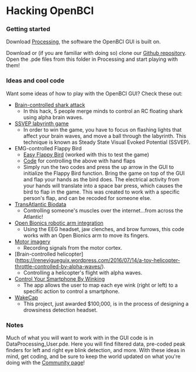 # Hacking OpenBCI


### Getting started

Download [Processing](https://processing.org/download/), the software the OpenBCI GUI is built on. 

Download or (if you are familiar with doing so) clone our [Github repository](https://github.com/OpenBCI/OpenBCI_GUI_v2.0). Open the .pde files from this folder in Processing and start playing with them!

### Ideas and cool code

Want some ideas of how to play with the OpenBCI GUI? Check these out:

 * [Brain-controlled shark attack](http://eeghacker.blogspot.com/2015/03/brain-controlled-shark-attack.html)
     - In this hack, 5 people merge minds to control an RC floating shark using alpha brain waves.
 * [SSVEP labyrinth game](https://harariprojects.com/2015/03/16/brainihack-2015-blue-gsd-with-brain-controlled-labyrinth-game/)
     - In order to win the game, you have to focus on flashing lights that affect your brain waves, and move a ball through the labyrinth. This technique is known as Steady State Visual Evoked Potential (SSVEP).
 * EMG-controlled Flappy Bird
     - [Easy Flappy Bird](https://github.com/niyathic/flappybird_easy) (worked with this to test the game)
     - [Code](https://github.com/niyathic/OpenBCI_GUI_v2.0/tree/EMG_Flappy_Bird) for controlling the above with hand flaps
     - Simply run the two codes and press the up arrow in the GUI to initialize the Flappy Bird function. Bring the game on top of the GUI and flap your hands as the bird does. The electrical activity from your hands will translate into a space bar press, which causes the bird to flap in the game. This was created to work with a specific person's flap, and can be recoded for someone else.
 * [TransAtlantic Biodata](http://bcimontreal.org/transatlantic-biodata-communication/)
     - Controlling someone's muscles over the internet...from across the Atlantic!
 * [Open Bionics robotic arm integration](https://github.com/cfausn/Main/tree/master/personal%20projects/OpenBCI/OpenBionics/OpenBCI_GUI)
     - Using the EEG headset, jaw clenches, and brow furrows, this code works with an Open Bionics arm to move its fingers.
 * [Motor imagery](http://blog.jfrey.info/2015/03/03/openbci-motor-imagery/)
     - Recording signals from the motor cortex.
 * [Brain-controlled helicopter] (https://irenevigueguix.wordpress.com/2016/07/14/a-toy-helicopter-throttle-controlled-by-alpha-waves/).
     - Controlling a helicopter's flight with alpha waves.
 * [Control Your Smartphone By Winking](http://openbci.com/community/hack-the-brain-uk-control-your-smartphone-by-winking/)
     - The app allows the user to map each eye wink (right or left) to a specific action to control a smartphone.
 * [WakeCap](http://openbci.com/community/wakecap-obci-based-device-for-drowsiness-detection/)
     - This project, just awarded $100,000, is in the process of designing a drowsiness detection headset.

### Notes

Much of what you will want to work with in the GUI code is in DataProcessing_User.pde. Here you will find filtered data, pre-coded peak finders for left and right eye blink detection, and more. With these ideas in mind, get coding, and be sure to keep the world updated on what you're doing with the [Community page](http://openbci.com/community/)!
